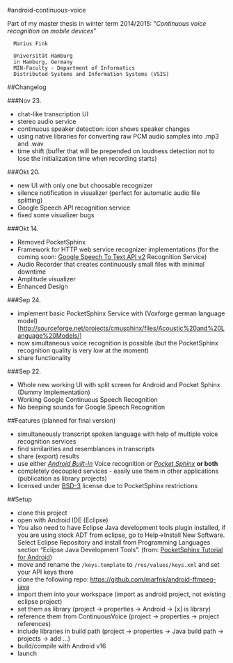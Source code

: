 #android-continuous-voice

Part of my master thesis in winter term 2014/2015:
"*Continuous voice recognition on mobile devices*"

```
  Marius Fink

  Universität Hamburg 
  in Hamburg, Germany
  MIN-Faculty - Department of Informatics
  Distributed Systems and Information Systems (VSIS)
```

##Changelog

###Nov 23.
- chat-like transcription UI
- stereo audio service
- continuous speaker detection: icon shows speaker changes
- using native libraries for converting raw PCM audio samples into .mp3 and .wav
- time shift (buffer that will be prepended on loudness detection not to lose the initialization time when recording starts)

###Okt 20.
- new UI with only one but choosable recognizer
- silence notification in visualizer (perfect for automatic audio file splitting) 
- Google Speech API recognition service
- fixed some visualizer bugs 

###Okt 14.
- Removed PocketSphinx
- Framework for HTTP web service recognizer implementations (for the coming soon: [Google Speech To Text API v2](https://github.com/gillesdemey/google-speech-v2) Recognition Service)
- Audio Recorder that creates continuously small files with minimal downtime
- Amplitude visualizer   
- Enhanced Design

###Sep 24.
- implement basic PocketSphinx Service with (Voxforge german language model)[http://sourceforge.net/projects/cmusphinx/files/Acoustic%20and%20Language%20Models/]  
- now simultaneous voice recognition is possible (but the PocketSphinx recognition quality is very low at the moment)
- share functionality

###Sep 22.
- Whole new working UI with split screen for Android and Pocket Sphinx (Dummy Implementation)
- Working Google Continuous Speech Recognition
- No beeping sounds for Google Speech Recognition

##Features (planned for final version)
- simultaneously transcript spoken language with help of multiple voice recognition services
- find similarities and resemblances in transcripts
- share (export) results
- use either [*Android Built-In*](http://developer.android.com/reference/android/speech/SpeechRecognizer.html) Voice recognition or [*Pocket Sphinx*](http://cmusphinx.sourceforge.net/wiki/tutorialandroid) **or both**    
- completely decoupled services - easily use them in other applications (publication as library projects)
- licensed under [BSD-3](http://opensource.org/licenses/BSD-3-Clause) license due to PocketSphinx restrictions

##Setup
- clone this project
- open with Android IDE (Eclipse)
- You also need to have Eclipse Java development tools plugin installed, if you are using stock ADT from eclipse, go to Help→Install New Software. Select Eclipse Repository and install from Programming Languages section “Eclipse Java Development Tools”. (from: [PocketSphinx Tutorial for Android](http://cmusphinx.sourceforge.net/wiki/tutorialandroid))
- move and rename the `/keys.template` to `/res/values/keys.xml` and set your API keys there
- clone the following repo: https://github.com/marfnk/android-ffmpeg-java
- import them into your workspace (import as android project, not existing eclipse project)
- set them as library (project -> properties -> Android -> [x] is library)
- reference them from ContinuousVoice (project -> properties -> project references)
- include libraries in build path (project -> properties -> Java build path -> projects -> add ...)
- build/compile with Android v16
- launch